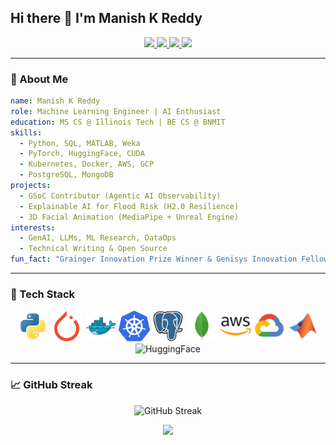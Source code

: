 
## Hi there 👋 I'm Manish K Reddy

<p align="center">
  <a href="mailto:kreddy.manish@gmail.com">
    <img src="https://img.shields.io/badge/Email-D14836?style=for-the-badge&logo=gmail&logoColor=white"/>
  </a>
  <a href="https://manishkreddy.com">
    <img src="https://img.shields.io/badge/Website-000000?style=for-the-badge&logo=About.me&logoColor=white"/>
  </a>
  <a href="https://www.linkedin.com/in/manishkreddy">
    <img src="https://img.shields.io/badge/LinkedIn-0077B5?style=for-the-badge&logo=linkedin&logoColor=white"/>
  </a>
  <a href="https://www.kaggle.com/manishkreddy">
    <img src="https://img.shields.io/badge/Kaggle-20BEFF?style=for-the-badge&logo=kaggle&logoColor=white"/>
  </a>
</p>

---

### 🚀 About Me

```yaml
name: Manish K Reddy
role: Machine Learning Engineer | AI Enthusiast
education: MS CS @ Illinois Tech | BE CS @ BNMIT
skills:
  - Python, SQL, MATLAB, Weka
  - PyTorch, HuggingFace, CUDA
  - Kubernetes, Docker, AWS, GCP
  - PostgreSQL, MongoDB
projects:
  - GSoC Contributor (Agentic AI Observability)
  - Explainable AI for Flood Risk (H2.0 Resilience)
  - 3D Facial Animation (MediaPipe + Unreal Engine)
interests:
  - GenAI, LLMs, ML Research, DataOps
  - Technical Writing & Open Source
fun_fact: "Grainger Innovation Prize Winner & Genisys Innovation Fellow"
```

---

### 🧠 Tech Stack

<p align="center">
  <img src="https://raw.githubusercontent.com/devicons/devicon/master/icons/python/python-original.svg" width="50" alt="Python"/>
  <img src="https://raw.githubusercontent.com/devicons/devicon/master/icons/pytorch/pytorch-original.svg" width="50" alt="PyTorch"/>
  <img src="https://raw.githubusercontent.com/devicons/devicon/master/icons/docker/docker-original.svg" width="50" alt="Docker"/>
  <img src="https://raw.githubusercontent.com/devicons/devicon/master/icons/kubernetes/kubernetes-original.svg" width="50" alt="Kubernetes"/>
  <img src="https://raw.githubusercontent.com/devicons/devicon/master/icons/postgresql/postgresql-original.svg" width="50" alt="PostgreSQL"/>
  <img src="https://raw.githubusercontent.com/devicons/devicon/master/icons/mongodb/mongodb-original.svg" width="50" alt="MongoDB"/>
  <img src="https://raw.githubusercontent.com/devicons/devicon/master/icons/amazonwebservices/amazonwebservices-original-wordmark.svg" width="50" alt="AWS"/>
  <img src="https://raw.githubusercontent.com/devicons/devicon/master/icons/googlecloud/googlecloud-original.svg" width="50" alt="GCP"/>
  <img src="https://raw.githubusercontent.com/devicons/devicon/master/icons/matlab/matlab-original.svg" width="50" alt="MATLAB"/>
  <img src="https://huggingface.co/front/assets/huggingface_logo.svg" width="50" alt="HuggingFace"/>
</p>

---
### 📈 GitHub Streak

<p align="center">
  <img src="https://github-readme-streak-stats.herokuapp.com/?user=kredd2506&theme=radical" alt="GitHub Streak" height="160"/>
</p>

<p align="center">
  <img src="https://capsule-render.vercel.app/api?section=footer&type=waving&color=gradient&height=100"/>
</p>


